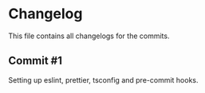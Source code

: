 # Changelog

This file contains all changelogs for the commits.

## Commit #1

Setting up eslint, prettier, tsconfig and pre-commit hooks.
